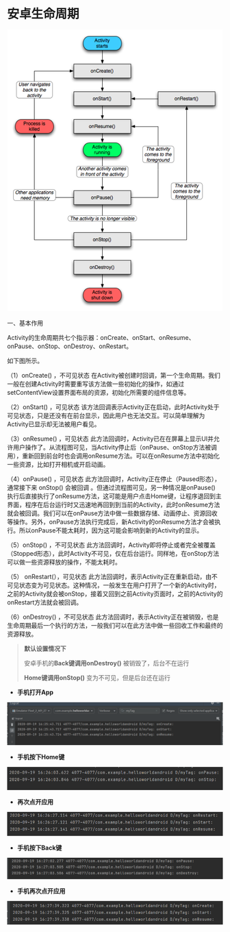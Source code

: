 # 安卓生命周期

![img](README.assets/1401732-20181129161857262-2031414145.png)

一、基本作用

Activity的生命周期共七个指示器：onCreate、onStart、onResume、onPause、onStop、onDestroy、onRestart。

如下图所示。

（1）onCreate() ，不可见状态
 在Activity被创建时回调，第一个生命周期。我们一般在创建Activity时需要重写该方法做一些初始化的操作，如通过setContentView设置界面布局的资源，初始化所需要的组件信息等。

（2）onStart() ，可见状态
 该方法回调表示Activity正在启动，此时Activity处于可见状态，只是还没有在前台显示，因此用户也无法交互。可以简单理解为Activity已显示却无法被用户看见。

（3）onResume() ，可见状态
 此方法回调时，Activity已在在屏幕上显示UI并允许用户操作了。从流程图可见，当Activity停止后（onPause、onStop方法被调用），重新回到前台时也会调用onResume方法。可以在onResume方法中初始化一些资源，比如打开相机或开启动画。

（4）onPause() ，可见状态
 此方法回调时，Activity正在停止（Paused形态），通常接下来 onStop() 会被回调 。但通过流程图可见，另一种情况是onPause() 执行后直接执行了onResume方法，这可能是用户点击Home键，让程序退回到主界面，程序在后台运行时又迅速地再回到到当前的Activity，此时onResume方法就会被回调。我们可以在onPause方法中做一些数据存储、动画停止、资源回收等操作。另外，onPause方法执行完成后，新Activity的onResume方法才会被执行。所以onPause不能太耗时，因为这可能会影响到新的Activity的显示。

（5）onStop() ，不可见状态
 此方法回调时，Activity即将停止或者完全被覆盖（Stopped形态），此时Activity不可见，仅在后台运行。同样地，在onStop方法可以做一些资源释放的操作，不能太耗时。

（5） onRestart(），可见状态
 此方法回调时，表示Activity正在重新启动，由不可见状态变为可见状态。这种情况，一般发生在用户打开了一个新的Activity时，之前的Activity就会被onStop，接着又回到之前Activity页面时，之前的Activity的 onRestart方法就会被回调。

（6）onDestroy() ，不可见状态
 此方法回调时，表示Activity正在被销毁，也是生命周期最后一个执行的方法，一般我们可以在此方法中做一些回收工作和最终的资源释放。

> **默认设置情况下**
>
> 安卓手机的**Back键调用onDestroy()**  被销毁了，后台不在运行
>
> **Home键调用onStop()**  变为不可见，但是后台还在运行



* **手机打开App**

![image-20200919162603735](README.assets/image-20200919162603735.png)



* **手机按下Home键**

![image-20200919162625164](README.assets/image-20200919162625164.png)



* **再次点开应用**

![image-20200919162645447](README.assets/image-20200919162645447.png)



* **手机按下Back键**

![image-20200919162725478](README.assets/image-20200919162725478.png)



* **手机再次点开应用**

![image-20200919162759445](README.assets/image-20200919162759445.png)